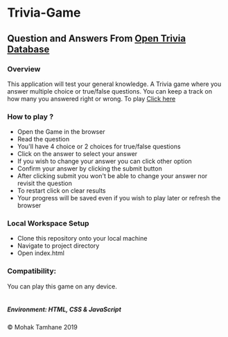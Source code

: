 # Trivia-Game
<h2>Question and Answers From <a href ="https://opentdb.com">Open Trivia Database</a></h2>
<h3>Overview</h3>
This application will test your general knowledge. A Trivia game where you answer multiple choice or true/false questions. You can keep a track on how many you answered right or wrong.
To play <a href ="https://mohak92.github.io/Trivia-Game/">Click here</a>
<div>
<h3>How to play ?</h3>
<ul>
  <li>Open the Game in the browser</li>
  <li>Read the question</li>
  <li>You'll have 4 choice or 2 choices for true/false questions</li>
  <li>Click on the answer to select your answer</li>
  <li>If you wish to change your answer you can click other option</li>
  <li>Confirm your answer by clicking the submit button</li>
  <li>After clicking submit you won't be able to change your answer nor revisit the question</li>
  <li>To restart click on clear results</li>
  <li>Your progress will be saved even if you wish to play later or refresh the browser</li>
</ul>
</div>
<div>
<h3>Local Workspace Setup</h3>
  <ul>
    <li>Clone this repository onto your local machine </li>
    <li>Navigate to project directory </li>
    <li> Open index.html </li>
  </ul>
<h3>Compatibility:</h3>
You can play this game on any device.
</div>
<br>
<div>
  <h5>Environment: HTML, CSS &amp JavaScript</h5>
</div>
&copy Mohak Tamhane 2019
